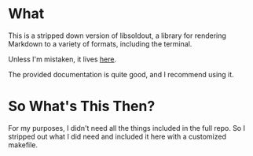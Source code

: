 # What
This is a stripped down version of libsoldout, a library for rendering
Markdown to a variety of formats, including the terminal.

Unless I'm mistaken, it lives [here](https://github.com/faelys/libsoldout).

The provided documentation is quite good, and I recommend using it.

# So What's This Then?
For my purposes, I didn't need all the things included in the full repo. So
I stripped out what I did need and included it here with a customized makefile.

